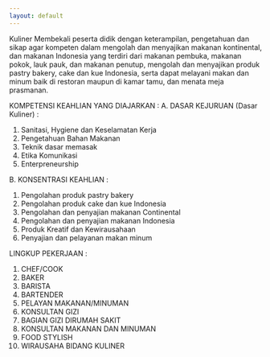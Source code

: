 ```yaml
---
layout: default
---
```

Kuliner
Membekali peserta didik dengan keterampilan, pengetahuan dan sikap agar kompeten dalam mengolah dan menyajikan makanan kontinental, dan makanan Indonesia yang terdiri 
dari makanan pembuka, makanan pokok, lauk pauk, dan makanan penutup, mengolah dan menyajikan produk pastry bakery, cake dan kue Indonesia, serta dapat melayani makan 
dan minum baik di restoran maupun di kamar tamu, dan menata meja prasmanan.

KOMPETENSI KEAHLIAN YANG DIAJARKAN :
A. DASAR KEJURUAN (Dasar Kuliner) :
1. Sanitasi, Hygiene dan Keselamatan Kerja
2. Pengetahuan Bahan Makanan
3. Teknik dasar memasak
4. Etika Komunikasi
5. Enterpreneurship

B. KONSENTRASI KEAHLIAN :
1. Pengolahan produk pastry bakery
2. Pengolahan produk cake dan kue Indonesia
3. Pengolahan dan penyajian makanan Continental
4. Pengolahan dan penyajian makanan Indonesia
5. Produk Kreatif dan Kewirausahaan
6. Penyajian dan pelayanan makan minum

LINGKUP PEKERJAAN :
1. CHEF/COOK
2. BAKER
3. BARISTA
4. BARTENDER
5. PELAYAN MAKANAN/MINUMAN
6. KONSULTAN GIZI
7. BAGIAN GIZI DIRUMAH SAKIT
8. KONSULTAN MAKANAN DAN MINUMAN
10. FOOD STYLISH
11. WIRAUSAHA BIDANG KULINER
